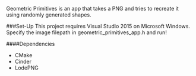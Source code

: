 Geometric Primitives is an app that takes a PNG and tries to recreate it using randomly generated shapes.

###Set-Up
This project requires Visual Studio 2015 on Microsoft Windows. Specify the image filepath in geometric_primitives_app.h and run!

####Dependencies
* CMake
* Cinder
* LodePNG